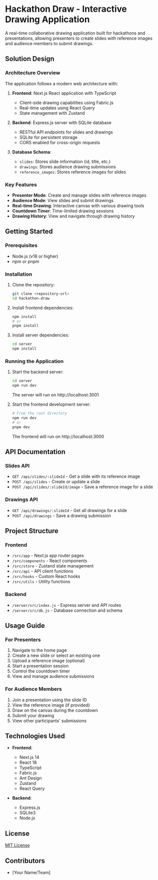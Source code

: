 # Hackathon Draw - Interactive Drawing Application

A real-time collaborative drawing application built for hackathons and presentations, allowing presenters to create slides with reference images and audience members to submit drawings.

## Solution Design

### Architecture Overview

The application follows a modern web architecture with:

1. **Frontend**: Next.js React application with TypeScript
   - Client-side drawing capabilities using Fabric.js
   - Real-time updates using React Query
   - State management with Zustand

2. **Backend**: Express.js server with SQLite database
   - RESTful API endpoints for slides and drawings
   - SQLite for persistent storage
   - CORS enabled for cross-origin requests

3. **Database Schema**:
   - `slides`: Stores slide information (id, title, etc.)
   - `drawings`: Stores audience drawing submissions
   - `reference_images`: Stores reference images for slides

### Key Features

- **Presenter Mode**: Create and manage slides with reference images
- **Audience Mode**: View slides and submit drawings
- **Real-time Drawing**: Interactive canvas with various drawing tools
- **Countdown Timer**: Time-limited drawing sessions
- **Drawing History**: View and navigate through drawing history

## Getting Started

### Prerequisites

- Node.js (v18 or higher)
- npm or pnpm

### Installation

1. Clone the repository:
   ```bash
   git clone <repository-url>
   cd hackathon-draw
   ```

2. Install frontend dependencies:
   ```bash
   npm install
   # or
   pnpm install
   ```

3. Install server dependencies:
   ```bash
   cd server
   npm install
   ```

### Running the Application

1. Start the backend server:
   ```bash
   cd server
   npm run dev
   ```
   The server will run on http://localhost:3001

2. Start the frontend development server:
   ```bash
   # From the root directory
   npm run dev
   # or
   pnpm dev
   ```
   The frontend will run on http://localhost:3000

## API Documentation

### Slides API

- `GET /api/slides/:slideId` - Get a slide with its reference image
- `POST /api/slides` - Create or update a slide
- `POST /api/slides/:slideId/image` - Save a reference image for a slide

### Drawings API

- `GET /api/drawings/:slideId` - Get all drawings for a slide
- `POST /api/drawings` - Save a drawing submission

## Project Structure

### Frontend

- `/src/app` - Next.js app router pages
- `/src/components` - React components
- `/src/store` - Zustand state management
- `/src/api` - API client functions
- `/src/hooks` - Custom React hooks
- `/src/utils` - Utility functions

### Backend

- `/server/src/index.js` - Express server and API routes
- `/server/src/db.js` - Database connection and schema

## Usage Guide

### For Presenters

1. Navigate to the home page
2. Create a new slide or select an existing one
3. Upload a reference image (optional)
4. Start a presentation session
5. Control the countdown timer
6. View and manage audience submissions

### For Audience Members

1. Join a presentation using the slide ID
2. View the reference image (if provided)
3. Draw on the canvas during the countdown
4. Submit your drawing
5. View other participants' submissions

## Technologies Used

- **Frontend**:
  - Next.js 14
  - React 18
  - TypeScript
  - Fabric.js
  - Ant Design
  - Zustand
  - React Query

- **Backend**:
  - Express.js
  - SQLite3
  - Node.js

## License

[MIT License](LICENSE)

## Contributors

- [Your Name/Team]

